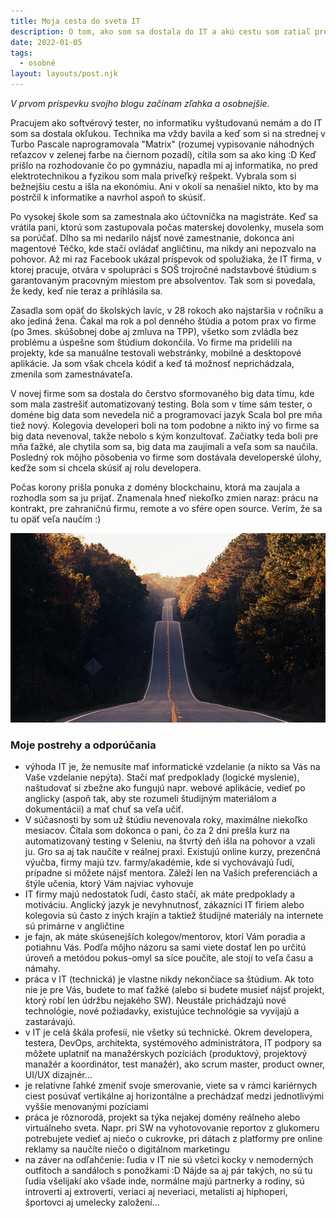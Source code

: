 ```yaml
---
title: Moja cesta do sveta IT
description: O tom, ako som sa dostala do IT a akú cestu som zatiaľ prešla.
date: 2022-01-05
tags:
  - osobné
layout: layouts/post.njk
---
```


*V prvom príspevku svojho blogu začínam zľahka a osobnejšie.* 

Pracujem ako softvérový tester, no informatiku vyštudovanú nemám a do IT som sa dostala okľukou. Technika ma vždy bavila a keď som si na strednej v Turbo Pascale naprogramovala "Matrix" (rozumej vypisovanie náhodných reťazcov v zelenej farbe na čiernom pozadí), cítila som sa ako king :D Keď prišlo na rozhodovanie čo po gymnáziu, napadla mi aj informatika, no pred elektrotechnikou a fyzikou som mala priveľký rešpekt. Vybrala som si bežnejšiu cestu a išla na ekonómiu. Ani v okolí sa nenašiel nikto, kto by ma postrčil k informatike a navrhol aspoň to skúsiť.

Po vysokej škole som sa zamestnala ako účtovníčka na magistráte. Keď sa vrátila pani, ktorú som zastupovala počas materskej dovolenky, musela som sa porúčať. Dlho sa mi nedarilo nájsť nové zamestnanie, dokonca ani magentové Téčko, kde stačí ovládať angličtinu, ma nikdy ani nepozvalo na pohovor. Až mi raz Facebook ukázal príspevok od spolužiaka, že IT firma, v ktorej pracuje, otvára v spolupráci s SOŠ trojročné nadstavbové štúdium s garantovaným pracovným miestom pre absolventov. Tak som si povedala, že kedy, keď nie teraz a prihlásila sa.

Zasadla som opäť do školských lavíc, v 28 rokoch ako najstaršia v ročníku a ako jediná žena. Čakal ma rok a pol denného štúdia a potom prax vo firme (po 3mes. skúšobnej dobe aj zmluva na TPP), všetko som zvládla bez problému a úspešne som štúdium dokončila.
Vo firme ma pridelili na projekty, kde sa manuálne testovali webstránky, mobilné a desktopové aplikácie. Ja som však chcela kódiť a keď tá možnosť neprichádzala, zmenila som zamestnávateľa.

V novej firme som sa dostala do čerstvo sformovaného big data tímu, kde som mala zastrešiť automatizovaný testing. Bola som v tíme sám tester, o doméne big data som nevedela nič a programovací jazyk Scala bol pre mňa tiež nový. Kolegovia developeri boli na tom podobne a nikto iný vo firme sa big data nevenoval, takže nebolo s kým konzultovať. Začiatky teda boli pre mňa ťažké, ale chytila som sa, big data ma zaujímali a veľa som sa naučila. Posledný rok môjho pôsobenia vo firme som dostávala developerské úlohy, keďže som si chcela skúsiť aj rolu developera.

Počas korony prišla ponuka z domény blockchainu, ktorá ma zaujala a rozhodla som sa ju prijať. Znamenala hneď niekoľko zmien naraz: prácu na kontrakt, pre zahraničnú firmu, remote a vo sfére open source. Verím, že sa tu opäť veľa naučím :)

![Cesta](/img/journey.jpg)

### Moje postrehy a odporúčania

- výhoda IT je, že nemusíte mať informatické vzdelanie (a nikto sa Vás na Vaše vzdelanie nepýta). Stačí mať predpoklady (logické myslenie), naštudovať si zbežne ako fungujú napr. webové aplikácie, vedieť po anglicky (aspoň tak, aby ste rozumeli študijným materiálom a dokumentácii) a mať chuť sa veľa učiť.
- V súčasnosti by som už štúdiu nevenovala roky, maximálne niekoľko mesiacov. Čítala som dokonca o pani, čo za 2 dni prešla kurz na automatizovaný testing v Seleniu, na štvrtý deň išla na pohovor a vzali ju. Gro sa aj tak naučíte v reálnej praxi. Existujú online kurzy, prezenčná výučba, firmy majú tzv. farmy/akadémie, kde si vychovávajú ľudí, prípadne si môžete nájsť mentora. Záleží len na Vašich preferenciách a štýle učenia, ktorý Vám najviac vyhovuje
- IT firmy majú nedostatok ľudí, často stačí, ak máte predpoklady a motiváciu. Anglický jazyk je nevyhnutnosť, zákazníci IT firiem alebo kolegovia sú často z iných krajín a taktiež študijné materiály na internete sú primárne v angličtine
- je fajn, ak máte skúsenejších kolegov/mentorov, ktorí Vám poradia a potiahnu Vás. Podľa môjho názoru sa sami viete dostať len po určitú úroveň a metódou pokus-omyl sa síce poučíte, ale stojí to veľa času a námahy.
- práca v IT (technická) je vlastne nikdy nekončiace sa štúdium. Ak toto nie je pre Vás, budete to mať ťažké (alebo si budete musieť nájsť projekt, ktorý robí len údržbu nejakého SW). Neustále prichádzajú nové technológie, nové požiadavky, existujúce technológie sa vyvíjajú a zastarávajú.
- v IT je celá škála profesií, nie všetky sú technické. Okrem developera, testera, DevOps, architekta, systémového administrátora, IT podpory sa môžete uplatniť na manažérskych pozíciách (produktový, projektový manažér a koordinátor, test manažér), ako scrum master, product owner, UI/UX dizajnér...
- je relatívne ľahké zmeniť svoje smerovanie, viete sa v rámci kariérnych ciest posúvať vertikálne aj horizontálne a prechádzať medzi jednotlivými vyššie menovanými pozíciami
- práca je rôznorodá, projekt sa týka nejakej domény reálneho alebo virtuálneho sveta. Napr. pri SW na vyhotovovanie reportov z glukomeru potrebujete vedieť aj niečo o cukrovke, pri dátach z platformy pre online reklamy sa naučíte niečo o digitálnom marketingu
- na záver na odľahčenie: ľudia v IT nie sú všetci kocky v nemoderných outfitoch a sandáloch s ponožkami :D Nájde sa aj pár takých, no sú tu ľudia všelijakí ako všade inde, normálne majú partnerky a rodiny, sú introverti aj extroverti, veriaci aj neveriaci, metalisti aj hiphoperi, športovci aj umelecky založení...
